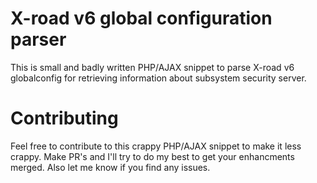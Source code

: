 # X-road v6 global configuration parser
This is small and badly written PHP/AJAX snippet to parse X-road v6 globalconfig for retrieving information about subsystem security server.

# Contributing
Feel free to contribute to this crappy PHP/AJAX snippet to make it less crappy. Make PR's and I'll try to do my best to get your enhancments merged. Also let me know if you find any issues.
